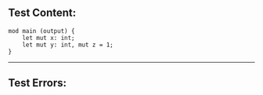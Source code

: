 
Test Content: 
-------------------------
```
mod main (output) {
    let mut x: int;
    let mut y: int, mut z = 1;
}
```
------------------------

Test Errors:
-------------------------
```

```

